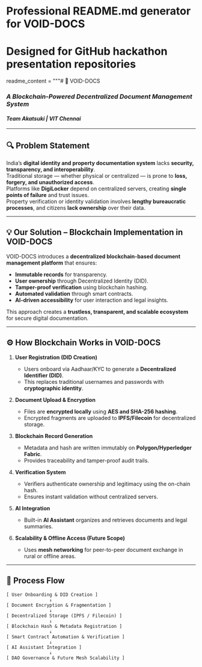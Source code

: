 # Professional README.md generator for VOID-DOCS
# Designed for GitHub hackathon presentation repositories

readme_content = """# 🧱 VOID-DOCS  
### *A Blockchain-Powered Decentralized Document Management System*  
#### *Team Akatsuki | VIT Chennai*

---

## 🔍 Problem Statement  

India’s **digital identity and property documentation system** lacks **security, transparency, and interoperability**.  
Traditional storage — whether physical or centralized — is prone to **loss, forgery, and unauthorized access**.  
Platforms like **DigiLocker** depend on centralized servers, creating **single points of failure** and trust issues.  
Property verification or identity validation involves **lengthy bureaucratic processes**, and citizens **lack ownership** over their data.  

---

## 💡 Our Solution – Blockchain Implementation in VOID-DOCS  

VOID-DOCS introduces a **decentralized blockchain-based document management platform** that ensures:  
- **Immutable records** for transparency.  
- **User ownership** through Decentralized Identity (DID).  
- **Tamper-proof verification** using blockchain hashing.  
- **Automated validation** through smart contracts.  
- **AI-driven accessibility** for user interaction and legal insights.  

This approach creates a **trustless, transparent, and scalable ecosystem** for secure digital documentation.

---

## ⚙️ How Blockchain Works in VOID-DOCS  

1. **User Registration (DID Creation)**  
   - Users onboard via Aadhaar/KYC to generate a **Decentralized Identifier (DID)**.  
   - This replaces traditional usernames and passwords with **cryptographic identity**.

2. **Document Upload & Encryption**  
   - Files are **encrypted locally** using **AES and SHA-256 hashing**.  
   - Encrypted fragments are uploaded to **IPFS/Filecoin** for decentralized storage.

3. **Blockchain Record Generation**  
   - Metadata and hash are written immutably on **Polygon/Hyperledger Fabric**.  
   - Provides traceability and tamper-proof audit trails.

4. **Verification System**  
   - Verifiers authenticate ownership and legitimacy using the on-chain hash.  
   - Ensures instant validation without centralized servers.

5. **AI Integration**  
   - Built-in **AI Assistant** organizes and retrieves documents and legal summaries.  

6. **Scalability & Offline Access (Future Scope)**  
   - Uses **mesh networking** for peer-to-peer document exchange in rural or offline areas.

---

## 🔄 Process Flow  

```plaintext
[ User Onboarding & DID Creation ]
                ↓
[ Document Encryption & Fragmentation ]
                ↓
[ Decentralized Storage (IPFS / Filecoin) ]
                ↓
[ Blockchain Hash & Metadata Registration ]
                ↓
[ Smart Contract Automation & Verification ]
                ↓
[ AI Assistant Integration ]
                ↓
[ DAO Governance & Future Mesh Scalability ]
